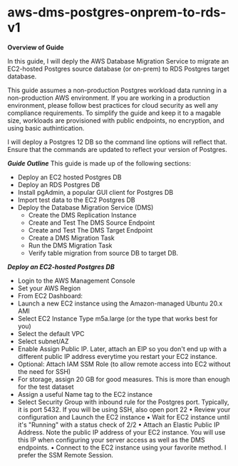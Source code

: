 # aws-dms-postgres-onprem-to-rds-v1

**Overview of Guide**

In this guide, I will deply the AWS Database Migration Service to migrate an EC2-hosted Postgres source database (or on-prem) to RDS Postgres target database.

This guide assumes a non-production Postgres workload data running in a non-production AWS environment. If you are working in a production environment, please follow best practices for cloud security as well any compliance requirements. To simplify the guide and keep it to a magable size, workloads are provisioned with public endpoints,  no encryption, and using basic authintication. 

I will deploy a Postgres 12 DB so the command line options will reflect that. Ensure that the commands are updated to reflect your version of Postgres. 

***Guide Outline***
This guide is made up of the following sections:
* Deploy an EC2 hosted Postgres DB
* Deploy an RDS Postgres DB
* Install pgAdmin, a popular GUI client for Postgres DB
* Import test data to the EC2 Postgres DB
* Deploy the Database Migration Service (DMS)
  * Create the DMS Replication Instance
  * Create and Test The DMS Source Endpoint
  * Create and Test The DMS Target Endpoint
  * Create a DMS Migration Task
  * Run the DMS Migration Task
  * Verify table migration from source DB to target DB. 
  
  
  
***Deploy an EC2-hosted Postgres DB***

* Login to the AWS Management Console 
* Set your AWS Region
* From EC2 Dashboard: 
* Launch a new EC2 instance using the Amazon-managed Ubuntu 20.x AMI
* Select EC2 Instance Type m5a.large (or the type that works best for you)
* Select the default VPC
* Select subnet/AZ
* Enable Assign Public IP. Later, attach an EIP so you don't end up with a different public IP address everytime you restart your EC2 instance. 
* Optional: Attach IAM SSM Role (to allow remote access into EC2 without the need for SSH)
* For storage, assign 20 GB for good measures. This is more than enough for the test dataset
* Assign a useful Name tag to the EC2 instance
* Select Security Group with inbound rule for the Postgres port. Typically, it is port 5432. If you will be using SSH, also open port 22 
•	Review your configuration and Launch the EC2 instance
•	Wait for EC2 instance until it's "Running" with a status check of 2/2
•	Attach an Elastic Public IP Address. Note the public IP address of your EC2 instance. You will use this IP when configuring your server access as well as the DMS endpoints. 
•	Connect to the EC2 instance using your favorite method. I prefer the SSM Remote Session. 


